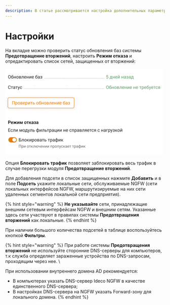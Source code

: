 ```yaml
---
description: В статье рассматривается настройка дополнительных параметров фильтрации модуля Предотвращение вторжений.
---
```


# Настройки

На вкладке можно проверить статус обновления баз системы **Предотвращение вторжений**, настроить **Режим отказа** и отредактировать список сетей, защищенных от вторжений:

![](/.gitbook/assets/ips16.png)

Опция **Блокировать трафик** позволяет заблокировать весь трафик в случае перегрузки модуля **Предотвращение вторжений**.

Для добавления подсети в список защищенных нажмите **Добавить** и в поле **Подсеть** укажите локальные сети, обслуживаемые NGFW (сети локальных интерфейсов NGFW, маршрутизируемые на них сети удаленных сегментов локальной сети предприятия).

{% hint style="warning" %}
**Не указывайте** сети, принадлежащие внешним сетевым интерфейсам NGFW и внешним сетям. Указанные здесь сети участвуют в правилах системы **Предотвращения вторжений** как локальные.
{% endhint %}

При наличии большого количества подсетей в таблице воспользуйтесь кнопкой **Фильтры**.

{% hint style="warning" %}
При работе системы **Предотвращения вторжений** не используйте сторонние DNS-серверы для компьютеров, т.к служба определяет зараженные устройства по DNS-запросам, проходящим через нее. \

При использовании внутреннего домена AD рекомендуется:
* В компьютерах указать DNS-сервер Ideco NGFW в качестве единственного DNS-сервера;
* В настройках DNS-сервера на NGFW указать Forward-зону для локального домена.
{% endhint %}